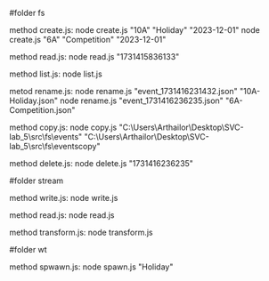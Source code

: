 #folder fs

method create.js: 
node create.js "10A" "Holiday" "2023-12-01"
node create.js "6A" "Competition" "2023-12-01"

method read.js: 
node read.js "1731415836133"

method list.js:
node list.js

metod rename.js:
node rename.js "event_1731416231432.json" "10A-Holiday.json"
node rename.js "event_1731416236235.json" "6A-Competition.json"

method copy.js: 
node copy.js "C:\Users\Arthailor\Desktop\SVC-lab_5\src\fs\events" "C:\Users\Arthailor\Desktop\SVC-lab_5\src\fs\eventscopy"

method delete.js: 
node delete.js "1731416236235"

#folder stream

method write.js: 
node write.js

method read.js: 
node read.js

method transform.js: 
node transform.js

#folder wt

method spwawn.js:
node spawn.js "Holiday"
